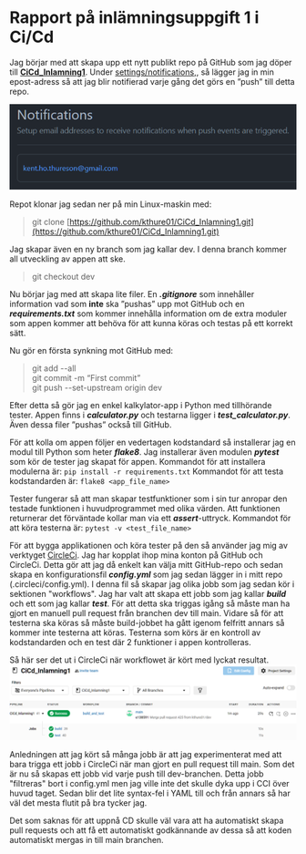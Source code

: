 # Rapport på inlämningsuppgift 1 i Ci/Cd

Jag börjar med att skapa upp ett nytt publikt repo på GitHub som jag döper till
[**CiCd_Inlamning1**](https://github.com/kthure01/CiCd_Inlamning1). Under
[settings/notifications,](https://github.com/kthure01/CiCd_Inlamning1/settings/notifications),
så lägger jag in min epost-adress så att jag blir notifierad varje gång det görs en ”push”
till detta repo.

![](media/fecd253e4181f20a93f5bdb2c08dbbe0.png)

Repot klonar jag sedan ner på min Linux-maskin med:

>git clone [https://github.com/kthure01/CiCd_Inlamning1.git](https://github.com/kthure01/CiCd_Inlamning1.git)

Jag skapar även en ny branch som jag kallar dev. I denna branch kommer all
utveckling av appen att ske.

>git checkout dev

Nu börjar jag med att skapa lite filer. En **_.gitignore_** som innehåller information
vad som **inte** ska ”pushas” upp mot GitHub och en **_requirements.txt_** som kommer
innehålla information om de extra moduler som appen kommer att behöva för att
kunna köras och testas på ett korrekt sätt.

Nu gör en första synkning mot GitHub med:
>git add --all\
>git commit -m “First commit”\
>git push --set-upstream origin dev

Efter detta så gör jag en enkel kalkylator-app i Python med tillhörande tester.
Appen finns i **_calculator.py_** och testarna ligger i **_test_calculator.py_**. Även dessa
filer ”pushas” också till GitHub.

För att kolla om appen följer en vedertagen kodstandard så installerar jag en
modul till Python som heter **_flake8_**. Jag installerar även modulen **_pytest_** som kör
de tester jag skapat för appen.
Kommandot för att installera modulerna är: `pip install -r requirements.txt`
Kommandot för att testa kodstandarden är: `flake8 <app_file_name>`

Tester fungerar så att man skapar testfunktioner som i sin tur anropar den testade funktionen
i huvudprogrammet med olika värden. Att funktionen returnerar det förväntade kollar man via
ett **_assert_**-uttryck. 
Kommandot för att köra testerna är: `pytest -v <test_file_name>`


För att bygga applikationen och köra tester på den så använder jag mig av verktyget
[CircleCi](https://circleci.com/). Jag har kopplat ihop mina konton på GitHub och CircleCi.
Detta gör att jag då enkelt kan välja mitt GitHub-repo och sedan skapa en konfigurationsfil
**_config.yml_** som jag sedan lägger in i mitt repo (.circleci/config.yml).
I denna fil så skapar jag olika jobb som jag sedan kör i sektionen "workflows".
Jag har valt att skapa ett jobb som jag kallar **_build_** och ett som jag kallar **_test_**.
För att detta ska triggas igång så måste man ha gjort en manuell pull request från branchen dev till main.
Vidare så för att testerna ska köras så måste build-jobbet ha gått igenom felfritt annars så kommer
inte testerna att köras.
Testerna som körs är en kontroll av kodstandarden och en test där 2 funktioner i appen kontrolleras.

Så här ser det ut i CircleCi när workflowet är kört med lyckat resultat.
![](media/30af2b60144853e84c3d31f095fc6fb8.png)


Anledningen att jag kört så många jobb är att jag experimenterat med att bara trigga ett jobb i
CircleCi när man gjort en pull request till main. Som det är nu så skapas ett jobb vid varje push till
dev-branchen. Detta jobb "filtreras" bort i config.yml men jag ville inte det skulle dyka upp i CCI
över huvud taget. Sedan blir det lite syntax-fel i YAML till och från annars så har väl det mesta
flutit på bra tycker jag.

Det som saknas för att uppnå CD skulle väl vara att ha automatiskt skapa pull requests och att få 
ett automatiskt godkännande av dessa så att koden automatiskt mergas in till main branchen. 
